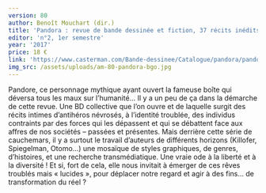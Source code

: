 ```yaml
---
version: 80
author: Benoît Mouchart (dir.)
title: 'Pandora : revue de bande dessinée et fiction, 37 récits inédits'
editor: 'n°2, 1er semestre'
year: '2017'
price: 18 €
link: 'https://www.casterman.com/Bande-dessinee/Catalogue/pandora/pandora-2'
img_src: /assets/uploads/am-80-pandora-bgo.jpg
---
```

Pandore, ce personnage mythique ayant ouvert la fameuse boîte qui déversa tous les maux sur l’humanité… Il y a un peu de ça dans la démarche de cette revue. Une BD collective que l’on ouvre et de laquelle surgit des récits intimes d’antihéros névrosés, à l’identité troublée, des individus contraints par des forces qui les dépassent et qui se débattent face aux affres de nos sociétés – passées et présentes. Mais derrière cette série de cauchemars, il y a surtout le travail d’auteurs de différents horizons (Killofer, Spiegelman, Otomo…) une mosaïque de styles graphiques, de genres, d’histoires, et une recherche transmédiatique. Une vraie ode à la liberté et à la diversité ! Et si, fort de cela, elle nous invitait à émerger de ces rêves troublés mais « lucides », pour déplacer notre regard et agir à des fins… de transformation du réel ?
